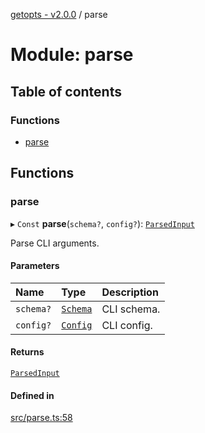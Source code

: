 [getopts - v2.0.0](../README.md) / parse

# Module: parse

## Table of contents

### Functions

- [parse](parse.md#parse)

## Functions

### parse

▸ `Const` **parse**(`schema?`, `config?`): [`ParsedInput`](../interfaces/interfaces_parsed_input.ParsedInput.md)

Parse CLI arguments.

#### Parameters

| Name      | Type                                                  | Description |
| :-------- | :---------------------------------------------------- | :---------- |
| `schema?` | [`Schema`](../interfaces/interfaces_schema.Schema.md) | CLI schema. |
| `config?` | [`Config`](../interfaces/interfaces_config.Config.md) | CLI config. |

#### Returns

[`ParsedInput`](../interfaces/interfaces_parsed_input.ParsedInput.md)

#### Defined in

[src/parse.ts:58](https://github.com/prasadrajandran/node-getopts/blob/f04388b/src/parse.ts#L58)

